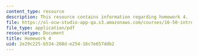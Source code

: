```yaml
---
content_type: resource
description: This resource contains information regarding homework 4.
file: https://ol-ocw-studio-app-qa.s3.amazonaws.com/courses/16-50-introduction-to-propulsion-systems-spring-2012/2e29c225b534268de25416c7e657ddb2_MIT16_50S12_hw4.pdf
file_type: application/pdf
resourcetype: Document
title: Homework 4
uid: 2e29c225-b534-268d-e254-16c7e657ddb2
---
```

